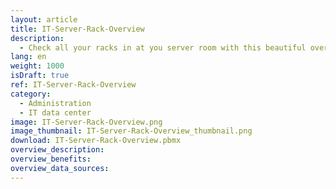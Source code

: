 ```yaml
---
layout: article
title: IT-Server-Rack-Overview
description: 
  - Check all your racks in at you server room with this beautiful overview of all your servers and racks. 
lang: en
weight: 1000
isDraft: true
ref: IT-Server-Rack-Overview
category:
  - Administration
  - IT data center
image: IT-Server-Rack-Overview.png
image_thumbnail: IT-Server-Rack-Overview_thumbnail.png
download: IT-Server-Rack-Overview.pbmx
overview_description:
overview_benefits:
overview_data_sources:
---
```

